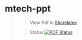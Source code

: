 # mtech-ppt

>> View Pdf in [Sharelatex](https://www.sharelatex.com/github/repos/sudhargk/mtech-ppt/builds/latest/output.pdf) 

>> Status [![PDF Status](https://www.sharelatex.com/github/repos/sudhargk/mtech-ppt/builds/latest/badge.svg)](https://www.sharelatex.com/github/repos/sudhargk/mtech-ppt/builds/latest/output.pdf) 
